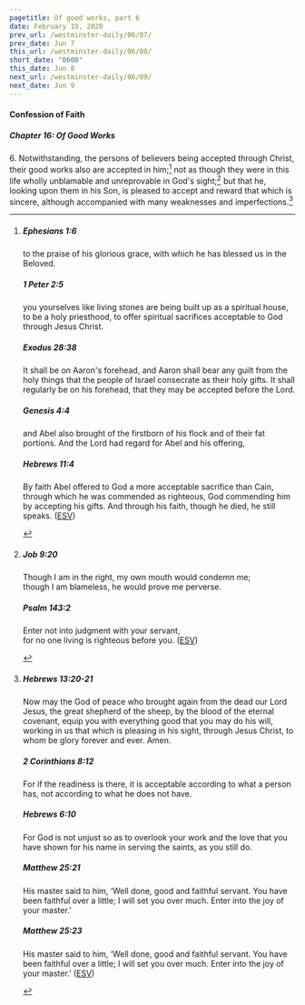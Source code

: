 ```yaml
---
pagetitle: Of good works, part 6
date: February 19, 2020
prev_url: /westminster-daily/06/07/
prev_date: Jun 7
this_url: /westminster-daily/06/08/
short_date: "0608"
this_date: Jun 8
next_url: /westminster-daily/06/09/
next_date: Jun 9
---
```


#### Confession of Faith

##### Chapter 16: Of Good Works

<span class="q">6.</span> Notwithstanding, the persons of believers being accepted through Christ, their good works also are accepted in him;[^fnref:wcf1] not as though they were in this life wholly unblamable and unreprovable in God's sight;[^fnref:wcf2] but that he, looking upon them in his Son, is pleased to accept and reward that which is sincere, although accompanied with many weaknesses and imperfections.[^fnref:wcf3]

[^fnref:wcf1]: <div class="esv"><h5>Ephesians 1:6</h5> <div class="esv-text"><p id="p49001006.01-1">to the praise of his glorious grace, with which he has blessed us in the Beloved.</p> </div><h5>1 Peter 2:5</h5> <div class="esv-text"><p id="p60002005.01-2">you yourselves like living stones are being built up as a spiritual house, to be a holy priesthood, to offer spiritual sacrifices acceptable to God through Jesus Christ.</p> </div><h5>Exodus 28:38</h5> <div class="esv-text"><p id="p02028038.01-3">It shall be on Aaron's forehead, and Aaron shall bear any guilt from the holy things that the people of Israel consecrate as their holy gifts. It shall regularly be on his forehead, that they may be accepted before the <span class="small-caps">Lord</span>.</p> </div><h5>Genesis 4:4</h5> <div class="esv-text"><p id="p01004004.01-4">and Abel also brought of the firstborn of his flock and of their fat portions. And the <span class="small-caps">Lord</span> had regard for Abel and his offering,</p> </div><h5>Hebrews 11:4</h5> <div class="esv-text"><p id="p58011004.01-5">By faith Abel offered to God a more acceptable sacrifice than Cain, through which he was commended as righteous, God commending him by accepting his gifts. And through his faith, though he died, he still speaks.  (<a href="http://www.esv.org" class="copyright">ESV</a>)</p> </div> </div>

[^fnref:wcf2]: <div class="esv"><h5>Job 9:20</h5> <div class="esv-text"><div class="block-indent"> <p class="line-group" id="p18009020.01-1">Though I am in the right, my own mouth would condemn me;<br /> <span class="indent"></span>though I am blameless, he would prove me perverse.</p> </div> </div><h5>Psalm 143:2</h5> <div class="esv-text"><div class="block-indent"> <p class="line-group" id="p19143002.01-2">Enter not into judgment with your servant,<br /> <span class="indent"></span>for no one living is righteous before you.  (<a href="http://www.esv.org" class="copyright">ESV</a>)</p> </div> </div> </div>

[^fnref:wcf3]: <div class="esv"><h5>Hebrews 13:20-21</h5> <div class="esv-text"> <p id="p58013020.02-1">Now may the God of peace who brought again from the dead our Lord Jesus, the great shepherd of the sheep, by the blood of the eternal covenant, equip you with everything good that you may do his will, working in us that which is pleasing in his sight, through Jesus Christ, to whom be glory forever and ever. Amen.</p> </div><h5>2 Corinthians 8:12</h5> <div class="esv-text"><p id="p47008012.01-2">For if the readiness is there, it is acceptable according to what a person has, not according to what he does not have.</p> </div><h5>Hebrews 6:10</h5> <div class="esv-text"><p id="p58006010.01-3">For God is not unjust so as to overlook your work and the love that you have shown for his name in serving the saints, as you still do.</p> </div><h5>Matthew 25:21</h5> <div class="esv-text"><p id="p40025021.01-4"><span class="woc">His master said to him, &#8216;Well done, good and faithful servant. You have been faithful over a little; I will set you over much. Enter into the joy of your master.&#8217;</span></p> </div><h5>Matthew 25:23</h5> <div class="esv-text"><p id="p40025023.01-5"><span class="woc">His master said to him, &#8216;Well done, good and faithful servant. You have been faithful over a little; I will set you over much. Enter into the joy of your master.&#8217;</span>  (<a href="http://www.esv.org" class="copyright">ESV</a>)</p> </div> </div>

